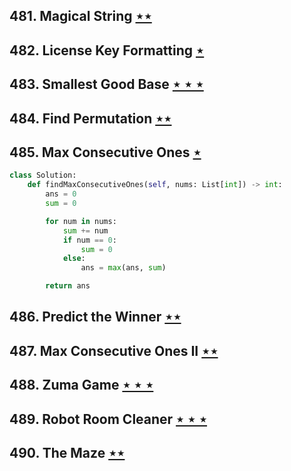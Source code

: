 ## 481. Magical String [$\star\star$](https://leetcode.com/problems/magical-string)

## 482. License Key Formatting [$\star$](https://leetcode.com/problems/license-key-formatting)

## 483. Smallest Good Base [$\star\star\star$](https://leetcode.com/problems/smallest-good-base)

## 484. Find Permutation [$\star\star$](https://leetcode.com/problems/find-permutation)

## 485. Max Consecutive Ones [$\star$](https://leetcode.com/problems/max-consecutive-ones)

```python
class Solution:
    def findMaxConsecutiveOnes(self, nums: List[int]) -> int:
        ans = 0
        sum = 0

        for num in nums:
            sum += num
            if num == 0:
                sum = 0
            else:
                ans = max(ans, sum)

        return ans
```

## 486. Predict the Winner [$\star\star$](https://leetcode.com/problems/predict-the-winner)

## 487. Max Consecutive Ones II [$\star\star$](https://leetcode.com/problems/max-consecutive-ones-ii)

## 488. Zuma Game [$\star\star\star$](https://leetcode.com/problems/zuma-game)

## 489. Robot Room Cleaner [$\star\star\star$](https://leetcode.com/problems/robot-room-cleaner)

## 490. The Maze [$\star\star$](https://leetcode.com/problems/the-maze)
